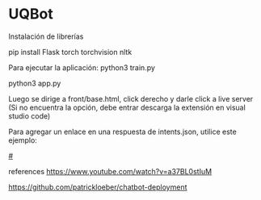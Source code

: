 # UQBot

Instalación de librerías

pip install Flask torch torchvision nltk

Para ejecutar la aplicación: 
python3 train.py

python3 app.py

Luego se dirige a front/base.html, click derecho y darle click a live server 
(Si no encuentra la opción, debe entrar descarga la extensión en visual studio code)

Para agregar un enlace en una respuesta de intents.json,
utilice este ejemplo:

<a target='_blank' href='#'>#</a>

references
https://www.youtube.com/watch?v=a37BL0stIuM

https://github.com/patrickloeber/chatbot-deployment
